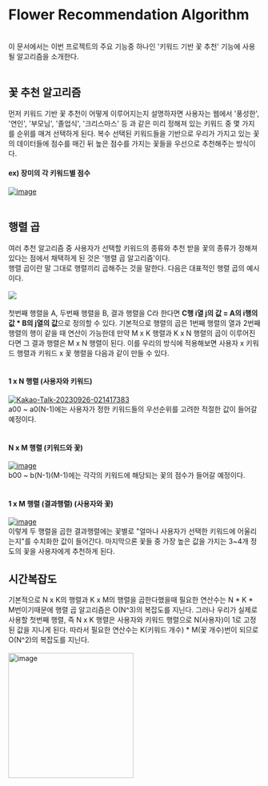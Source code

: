 # Flower Recommendation Algorithm

<br>
이 문서에서는 이번 프로젝트의 주요 기능중 하나인 '키워드 기반 꽃 추천' 기능에 사용될 알고리즘을 소개한다.<br><br>

## 꽃 추천 알고리즘
먼저 키워드 기반 꽃 추천이 어떻게 이루어지는지 설명하자면 사용자는 웹에서 '풍성한', '연인', '부모님', '졸업식', '크리스마스' 등 과 같은 
미리 정해져 있는 키워드 중 몇 가지를 순위를 매겨 선택하게 된다.
복수 선택된 키워드들을 기반으로 우리가 가지고 있는 꽃의 데이터들에
점수를 매긴 뒤 높은 점수를 가지는 꽃들을 우선으로 추천해주는 방식이다.<br>
#### ex) 장미의 각 키워드별 점수
<a href="https://imgbb.com/"><img src="https://i.ibb.co/rtRp5qV/image.png" alt="image" border="0"></a>
<br><br>
## 행렬 곱
여러 추천 알고리즘 중 사용자가 선택할 키워드의 종류와 추천 받을 꽃의 종류가 정해져있다는 점에서
채택하게 된 것은 '행렬 곱 알고리즘'이다.<br>
행렬 곱이란 말 그대로 행렬끼리 곱해주는 것을 말한다. 다음은 대표적인 행렬 곱의 예시이다.<br><br>
<img src="https://velog.velcdn.com/images%2Fdongchyeon%2Fpost%2Fadf0feaa-fa34-42c1-b609-96043e5f8ca6%2FCodeCogsEqn.png">
<br><br>
첫번째 행렬을 A, 두번째 행렬을 B, 결과 행렬을 C라 한다면 **C행 i열 j의 값 = A의 i행의 값 * B의 j열의 값**으로 정의할 수 있다.
기본적으로 행렬의 곱은 1번째 행렬의 열과 2번째 행렬의 행이 같을 때 연산이 가능한데 만약 M x K 행렬과 K x N 행렬의 곱이 이루어진다면
그 결과 행렬은 M x N 행렬이 된다. 이를 우리의 방식에 적용해보면 사용자 x 키워드 행렬과 키워드 x 꽃 행렬을 다음과 같이 만들 수 있다.
<br><br>
#### 1 x N 행렬 (사용자와 키워드)
<a href="https://imgbb.com/"><img src="https://i.ibb.co/hMRR6yk/Kakao-Talk-20230926-021417383.png" alt="Kakao-Talk-20230926-021417383" border="0"></a>
<br>a00 ~ a0(N-1)에는 사용자가 정한 키워드들의 우선순위를 고려한 적절한 값이 들어갈 예정이다.<br><br>
#### N x M 행렬 (키워드와 꽃)
<a href="https://imgbb.com/"><img src="https://i.ibb.co/FVrVV3r/image.png" alt="image" border="0"></a>
<br>b00 ~ b(N-1)(M-1)에는 각각의 키워드에 해당되는 꽃의 점수가 들어갈 예정이다.<br><br>
#### 1 x M 행렬 (결과행렬) (사용자와 꽃)
<a href="https://ibb.co/yY7qfhz"><img src="https://i.ibb.co/ZY7xLHQ/image.png" alt="image" border="0"></a><br>
이렇게 두 행렬을 곱한 결과행렬에는 꽃별로 "얼마나 사용자가 선택한 키워드에 어울리는지"를 수치화한 값이 들어간다.
마지막으론 꽃들 중 가장 높은 값을 가지는 3~4개 정도의 꽃을 사용자에게 추천하게 된다.<br>

## 시간복잡도
기본적으로 N x K의 행렬과 K x M의 행렬을 곱한다했을때 필요한 연산수는 N * K * M번이기때문에
행렬 곱 알고리즘은 O(N^3)의 복잡도를 지닌다. 그러나 우리가 실제로 사용할 첫번째 행렬, 즉 N x K 행렬은
사용자와 키워드 행렬으로 N(사용자)이 1로 고정된 값을 지니게 된다. 따라서 필요한 연산수는
K(키워드 개수) * M(꽃 개수)번이 되므로 O(N^2)의 복잡도를 지닌다.
<br><br>
<a href="https://ibb.co/YyTcnjz"><img src="https://i.ibb.co/pRrfVXt/image.png" alt="image" width="250" height="250" border="0"></a>

















